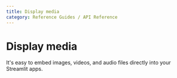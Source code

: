 ```yaml
---
title: Display media
category: Reference Guides / API Reference
---
```


# Display media

It's easy to embed images, videos, and audio files directly into your Streamlit apps.

<Autofunction function="streamlit.image" />
<Autofunction function="streamlit.audio" />
<Autofunction function="streamlit.video" />
